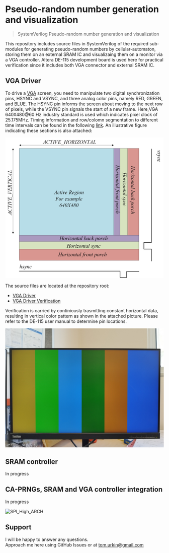 # Pseudo-random number generation and visualization 

> SystemVerilog Pseudo-random number generation and visualization    

This repository includes source files in SystemVerilog of the required sub-modules for generating pseudo-random numbers by cellular-automaton, storing them on an external SRAM IC and visualizaing them on a monitor via a VGA controller. Altera DE-115 development board is used here for practical verification since it includes both VGA connector and external SRAM IC.

## VGA Driver
To drive a [VGA](https://en.wikipedia.org/wiki/Video_Graphics_Array) screen, you need to manipulate two digital synchronization pins, HSYNC and VSYNC, and three analog color pins, namely RED, GREEN, and BLUE. The HSYNC pin informs the screen about moving to the next row of pixels, while the VSYNC pin signals the start of a new frame.
Here,VGA 640X480@60 Hz industry standard is used which indicates pixel clock of 25.175MHz. Timing information and row/colomn segmentation to different time intervals can be found in the following [link](http://tinyvga.com/vga-timing). An illustrative figure indicating these sections is also attached:

![VGA](./docs/VGA.jpg) 

The source files are located at the repository root:
- [VGA Driver](./VGA_Driver.sv)
- [VGA Driver Verification](./High_arch_VGA_verification.sv)

Verification is carried by continiously trasmitting constant horizontal data, resulting in vertical color pattern as shown in the attached picture. Please refer to the DE-115 user manual to determine pin locations. 

![VGA Verification](./docs/VGA_Verification.jpg) 


## SRAM controller
In progress

## CA-PRNGs, SRAM and VGA controller integration
In progress

![SPI_High_ARCH](./docs/RTL.JPG) 


## Support

I will be happy to answer any questions.  
Approach me here using GitHub Issues or at tom.urkin@gmail.com